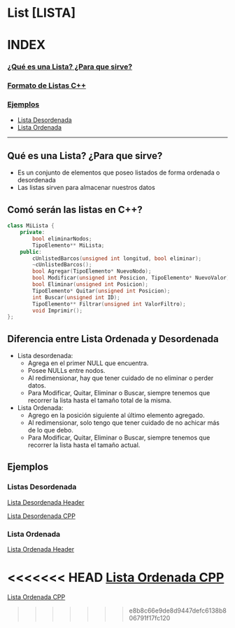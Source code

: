 # List [LISTA]
# INDEX
### [¿Qué es una Lista? ¿Para que sirve?](#qué-es-una-lista-para-que-sirve)
### [Formato de Listas C++](#comó-serán-las-listas-en-c)
### [Ejemplos](#ejemplos)
* [Lista Desordenada](#listas-desordenada)
* [Lista Ordenada](#lista-ordenada)

---

## Qué es una Lista? ¿Para que sirve?
* Es un conjunto de elementos que poseo listados de forma ordenada o desordenada
* Las listas sirven para almacenar nuestros datos 

## Comó serán las listas en C++?
```cpp
class MiLista {
    private:
		bool eliminarNodos;
		TipoElemento** MiLista;
	public:
		cUnlistedBarcos(unsigned int longitud, bool eliminar);
		~cUnlistedBarcos();
		bool Agregar(TipoElemento* NuevoNodo);
		bool Modificar(unsigned int Posicion, TipoElemento* NuevoValor);
		bool Eliminar(unsigned int Posicion);
		TipoElemento* Quitar(unsigned int Posicion);
		int Buscar(unsigned int ID);
		TipoElemento** Filtrar(unsigned int ValorFiltro);
		void Imprimir();
};
```

## Diferencia entre Lista Ordenada y Desordenada
* Lista desordenada:
    *   Agrega en el primer NULL que encuentra.
    *   Posee NULLs entre nodos.
    *   Al redimensionar, hay que tener cuidado de no eliminar o perder datos.
    *   Para Modificar, Quitar, Eliminar o Buscar, siempre tenemos que recorrer la lista hasta el tamaño total de la misma.
* Lista Ordenada:
    *   Agrego en la posición siguiente al último elemento agregado.
    *   Al redimensionar, solo tengo que tener cuidado de no achicar más de lo que debo.
    *   Para Modificar, Quitar, Eliminar o Buscar, siempre tenemos que recorrer la lista hasta el tamaño actual.

## Ejemplos
### Listas Desordenada
[Lista Desordenada Header](Lista_ct.h)

[Lista Desordenada CPP](Lista_ct.cpp)
### Lista Ordenada
[Lista Ordenada Header](Lista_ca.h)

<<<<<<< HEAD
[Lista Ordenada CPP](Lista_ca.cpp)
=======
[Lista Ordenada CPP](Lista_ca.cpp)
>>>>>>> e8b8c66e9de8d9447defc6138b806791f17fc120
